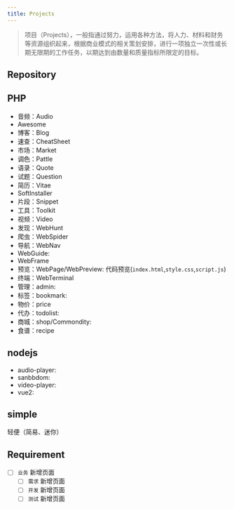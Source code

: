 ```yaml
---
title: Projects
---
```

> 项目（Projects），一般指通过努力，运用各种方法，将人力、材料和财务等资源组织起来，根据商业模式的相关策划安排，进行一项独立一次性或长期无限期的工作任务，以期达到由数量和质量指标所限定的目标。

## Repository

## PHP

- 音频：Audio
- Awesome
- 博客：Blog
- 速查：CheatSheet
- 市场：Market
- 调色：Pattle
- 语录：Quote
- 试题：Question
- 简历：Vitae
- SoftInstaller
- 片段：Snippet
- 工具：Toolkit
- 视频：Video
- 发现：WebHunt
- 爬虫：WebSpider
- 导航：WebNav
- WebGuide:
- WebFrame
- 预览：WebPage/WebPreview: 代码预览(`index.html`,`style.css`,`script.js`)
- 终端：WebTerminal
- 管理：admin:
- 标签：bookmark:
- 物价：price
- 代办：todolist:
- 商城：shop/Commondity:
- 食谱：recipe

## nodejs

- audio-player:
- sanbbdom:
- video-player:
- vue2:

## simple

轻便（简易、迷你）

## Requirement

- [ ] `业务` 新增页面
  - [ ] `需求` 新增页面
  - [ ] `开发` 新增页面
  - [ ] `测试` 新增页面
